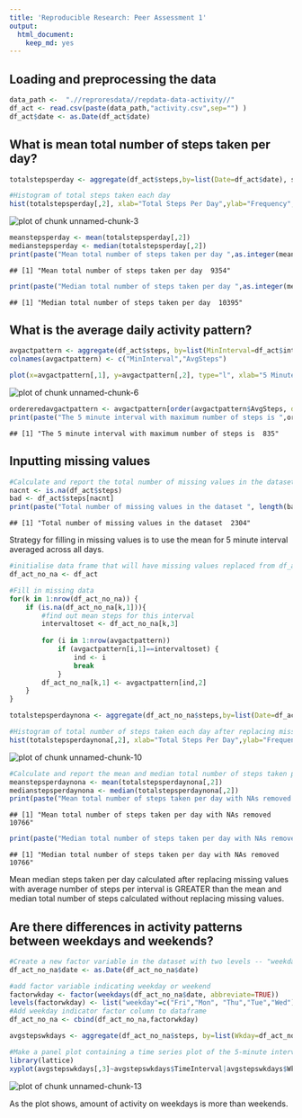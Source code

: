 ```yaml
---
title: 'Reproducible Research: Peer Assessment 1'
output:
  html_document:
    keep_md: yes
---
```


## Loading and preprocessing the data

```r
data_path <-  ".//reproresdata//repdata-data-activity//"
df_act <- read.csv(paste(data_path,"activity.csv",sep="") )
df_act$date <- as.Date(df_act$date)
```

## What is mean total number of steps taken per day?

```r
totalstepsperday <- aggregate(df_act$steps,by=list(Date=df_act$date), sum, na.rm=TRUE)
```



```r
#Histogram of total steps taken each day
hist(totalstepsperday[,2], xlab="Total Steps Per Day",ylab="Frequency", main="Histogram of Total steps taken each Day", col="blue" , border="white")
```

![plot of chunk unnamed-chunk-3](figure/hist1.pngunnamed-chunk-3.png) 



```r
meanstepsperday <- mean(totalstepsperday[,2])
medianstepsperday <- median(totalstepsperday[,2])
print(paste("Mean total number of steps taken per day ",as.integer(meanstepsperday)))
```

```
## [1] "Mean total number of steps taken per day  9354"
```

```r
print(paste("Median total number of steps taken per day ",as.integer(medianstepsperday)))
```

```
## [1] "Median total number of steps taken per day  10395"
```

## What is the average daily activity pattern?

```r
avgactpattern <- aggregate(df_act$steps, by=list(MinInterval=df_act$interval), mean, na.rm=TRUE)
colnames(avgactpattern) <- c("MinInterval","AvgSteps")
```

```r
plot(x=avgactpattern[,1], y=avgactpattern[,2], type="l", xlab="5 Minute Intervals", ylab="Average Number of Steps Taken", main="Daily Activity Pattern")
```

![plot of chunk unnamed-chunk-6](figure/actpattern.pngunnamed-chunk-6.png) 


```r
ordereredavgactpattern <- avgactpattern[order(avgactpattern$AvgSteps, decreasing=TRUE,na.last=TRUE),]
print(paste("The 5 minute interval with maximum number of steps is ",ordereredavgactpattern[1,1]))
```

```
## [1] "The 5 minute interval with maximum number of steps is  835"
```

## Inputting missing values

```r
#Calculate and report the total number of missing values in the dataset
nacnt <- is.na(df_act$steps)
bad <- df_act$steps[nacnt]
print(paste("Total number of missing values in the dataset ", length(bad)))
```

```
## [1] "Total number of missing values in the dataset  2304"
```

Strategy for filling in missing values is to use the mean for 5 minute interval averaged across all days.   


```r
#initialise data frame that will have missing values replaced from df_act
df_act_no_na <- df_act

#Fill in missing data
for(k in 1:nrow(df_act_no_na)) {
    if (is.na(df_act_no_na[k,1])){
        #find out mean steps for this interval
        intervaltoset <- df_act_no_na[k,3]
        
        for (i in 1:nrow(avgactpattern))
            if (avgactpattern[i,1]==intervaltoset) {
                ind <- i
                break
            }
        df_act_no_na[k,1] <- avgactpattern[ind,2] 
    }      
}
```
    

```r
totalstepsperdaynona <- aggregate(df_act_no_na$steps,by=list(Date=df_act_no_na$date), sum)

#Histogram of total number of steps taken each day after replacing missing values
hist(totalstepsperdaynona[,2], xlab="Total Steps Per Day",ylab="Frequency", main="Histogram of Total steps taken each Day after replacing NAs", col="purple" , border="white")
```

![plot of chunk unnamed-chunk-10](figure/histreplacingnas.pngunnamed-chunk-10.png) 


```r
#Calculate and report the mean and median total number of steps taken per day
meanstepsperdaynona <- mean(totalstepsperdaynona[,2])
medianstepsperdaynona <- median(totalstepsperdaynona[,2])
print(paste("Mean total number of steps taken per day with NAs removed ",as.integer(meanstepsperdaynona)))
```

```
## [1] "Mean total number of steps taken per day with NAs removed  10766"
```

```r
print(paste("Median total number of steps taken per day with NAs removed ",as.integer(medianstepsperdaynona)))
```

```
## [1] "Median total number of steps taken per day with NAs removed  10766"
```

Mean median steps taken per day calculated after replacing missing values with average number of steps per interval is GREATER than the mean and median total number of steps calculated without replacing missing values.   

## Are there differences in activity patterns between weekdays and weekends?

```r
#Create a new factor variable in the dataset with two levels -- "weekday" and "weekend" indicating whether a given date is a weekday or weekend day.
df_act_no_na$date <- as.Date(df_act_no_na$date)

#add factor variable indicating weekday or weekend
factorwkday <- factor(weekdays(df_act_no_na$date, abbreviate=TRUE))
levels(factorwkday) <- list("weekday"=c("Fri","Mon", "Thu","Tue","Wed"),"weekend"=c("Sat","Sun"))
#Add weekday indicator factor column to dataframe 
df_act_no_na <- cbind(df_act_no_na,factorwkday) 

avgstepswkdays <- aggregate(df_act_no_na$steps, by=list(Wkday=df_act_no_na$factorwkday,TimeInterval=df_act_no_na$interval), mean)
```


```r
#Make a panel plot containing a time series plot of the 5-minute interval (x-axis) and the average number of steps taken, averaged across all weekday days or weekend days (y-axis).
library(lattice)
xyplot(avgstepswkdays[,3]~avgstepswkdays$TimeInterval|avgstepswkdays$Wkday,layout=c(1,2),type="l",xlab="Time Interval", ylab="Average Number of Steps")
```

![plot of chunk unnamed-chunk-13](figure/panels.pngunnamed-chunk-13.png) 

As the plot shows, amount of activity on weekdays is more than weekends. 
